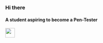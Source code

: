 ### Hi there

#### A student aspiring to become a Pen-Tester


<img src="https://media.giphy.com/media/6wuABwzYa3juKf9PVV/giphy.gif" width="30">
